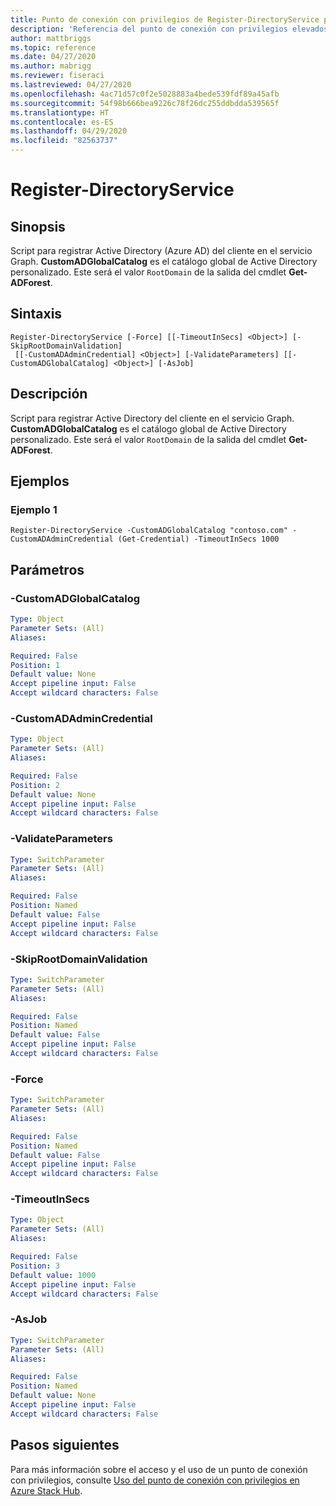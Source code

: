 ```yaml
---
title: Punto de conexión con privilegios de Register-DirectoryService para Azure Stack Hub
description: 'Referencia del punto de conexión con privilegios elevados de Azure Stack para PowerShell: Register-DirectoryService'
author: mattbriggs
ms.topic: reference
ms.date: 04/27/2020
ms.author: mabrigg
ms.reviewer: fiseraci
ms.lastreviewed: 04/27/2020
ms.openlocfilehash: 4ac71d57c0f2e5028883a4bede539fdf89a45afb
ms.sourcegitcommit: 54f98b666bea9226c78f26dc255ddbdda539565f
ms.translationtype: HT
ms.contentlocale: es-ES
ms.lasthandoff: 04/29/2020
ms.locfileid: "82563737"
---
```

# <a name="register-directoryservice"></a>Register-DirectoryService

## <a name="synopsis"></a>Sinopsis
Script para registrar Active Directory (Azure AD) del cliente en el servicio Graph.
**CustomADGlobalCatalog** es el catálogo global de Active Directory personalizado.
Este será el valor `RootDomain` de la salida del cmdlet **Get-ADForest**.

## <a name="syntax"></a>Sintaxis

```
Register-DirectoryService [-Force] [[-TimeoutInSecs] <Object>] [-SkipRootDomainValidation]
 [[-CustomADAdminCredential] <Object>] [-ValidateParameters] [[-CustomADGlobalCatalog] <Object>] [-AsJob]
```

## <a name="description"></a>Descripción
Script para registrar Active Directory del cliente en el servicio Graph.
**CustomADGlobalCatalog** es el catálogo global de Active Directory personalizado.
Este será el valor `RootDomain` de la salida del cmdlet **Get-ADForest**.

## <a name="examples"></a>Ejemplos

### <a name="example-1"></a>Ejemplo 1
```
Register-DirectoryService -CustomADGlobalCatalog "contoso.com" -CustomADAdminCredential (Get-Credential) -TimeoutInSecs 1000
```

## <a name="parameters"></a>Parámetros

### <a name="-customadglobalcatalog"></a>-CustomADGlobalCatalog
 

```yaml
Type: Object
Parameter Sets: (All)
Aliases:

Required: False
Position: 1
Default value: None
Accept pipeline input: False
Accept wildcard characters: False
```

### <a name="-customadadmincredential"></a>-CustomADAdminCredential
 

```yaml
Type: Object
Parameter Sets: (All)
Aliases:

Required: False
Position: 2
Default value: None
Accept pipeline input: False
Accept wildcard characters: False
```

### <a name="-validateparameters"></a>-ValidateParameters
 

```yaml
Type: SwitchParameter
Parameter Sets: (All)
Aliases:

Required: False
Position: Named
Default value: False
Accept pipeline input: False
Accept wildcard characters: False
```

### <a name="-skiprootdomainvalidation"></a>-SkipRootDomainValidation
 

```yaml
Type: SwitchParameter
Parameter Sets: (All)
Aliases:

Required: False
Position: Named
Default value: False
Accept pipeline input: False
Accept wildcard characters: False
```

### <a name="-force"></a>-Force
 

```yaml
Type: SwitchParameter
Parameter Sets: (All)
Aliases:

Required: False
Position: Named
Default value: False
Accept pipeline input: False
Accept wildcard characters: False
```

### <a name="-timeoutinsecs"></a>-TimeoutInSecs
 

```yaml
Type: Object
Parameter Sets: (All)
Aliases:

Required: False
Position: 3
Default value: 1000
Accept pipeline input: False
Accept wildcard characters: False
```

### <a name="-asjob"></a>-AsJob


```yaml
Type: SwitchParameter
Parameter Sets: (All)
Aliases:

Required: False
Position: Named
Default value: None
Accept pipeline input: False
Accept wildcard characters: False
```

## <a name="next-steps"></a>Pasos siguientes

Para más información sobre el acceso y el uso de un punto de conexión con privilegios, consulte [Uso del punto de conexión con privilegios en Azure Stack Hub](https://docs.microsoft.com/azure-stack/operator/azure-stack-privileged-endpoint).